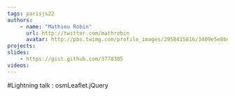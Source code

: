 ```yaml
---
tags: parisjs22
authors:
    - name: "Mathieu Robin"
      url: http://twitter.com/mathrobin
      avatar: http://pbs.twimg.com/profile_images/2958415816/3409e5e8bdecfd0bd6c1bbf4d7058f85_bigger.jpeg
projects:
slides:
    - https://gist.github.com/3778385
videos:
---
```

#Lightning talk : osmLeaflet.jQuery
